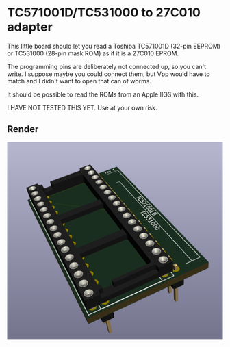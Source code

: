 # TC571001D/TC531000 to 27C010 adapter

This little board should let you read a Toshiba TC571001D (32-pin EEPROM) or TC531000 (28-pin mask ROM) as if it is a 27C010 EPROM.

The programming pins are deliberately not connected up, so you can't write. I suppose maybe you could connect them, but Vpp would have to match and I didn't want to open that can of worms.

It should be possible to read the ROMs from an Apple IIGS with this.

I HAVE NOT TESTED THIS YET. Use at your own risk.

## Render

![Render of PCB](render.png)
